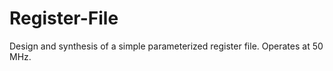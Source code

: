 # Register-File
 
Design and synthesis of a simple parameterized register file.
Operates at 50 MHz.
